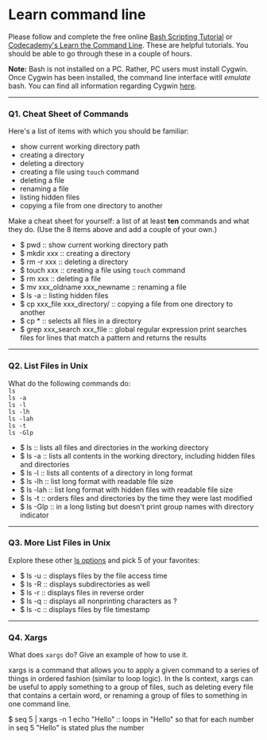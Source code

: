 # Learn command line

Please follow and complete the free online [Bash Scripting Tutorial](https://ryanstutorials.net/bash-scripting-tutorial/) or [Codecademy's Learn the Command Line](https://www.codecademy.com/learn/learn-the-command-line). These are helpful tutorials. You should be able to go through these in a couple of hours.

**Note:** Bash is not installed on a PC. Rather, PC users must install Cygwin. Once Cygwin has been installed, the command line interface witll _emulate_ bash. You can find all information regarding Cygwin [here](https://www.cygwin.com/).

---

### Q1.  Cheat Sheet of Commands  

Here's a list of items with which you should be familiar:  
* show current working directory path
* creating a directory
* deleting a directory
* creating a file using `touch` command
* deleting a file
* renaming a file
* listing hidden files
* copying a file from one directory to another

Make a cheat sheet for yourself: a list of at least **ten** commands and what they do.  (Use the 8 items above and add a couple of your own.)  

* $ pwd :: show current working directory path
* $ mkdir xxx :: creating a directory
* $ rm -r xxx :: deleting a directory
* $ touch xxx :: creating a file using `touch` command
* $ rm xxx :: deleting a file
* $ mv xxx_oldname xxx_newname :: renaming a file
* $ ls -a :: listing hidden files
* $ cp xxx_file xxx_directory/ :: copying a file from one directory to another
* $ cp * :: selects all files in a directory
* $ grep xxx_search xxx_file :: global regular expression print searches files for lines that match a pattern and returns the results
---

### Q2.  List Files in Unix   

What do the following commands do:  
`ls`  
`ls -a`  
`ls -l`  
`ls -lh`  
`ls -lah`  
`ls -t`  
`ls -Glp`  

* $ ls :: lists all files and directories in the working directory
* $ ls -a :: lists all contents in the working directory, including hidden files and directories
* $ ls -l :: lists all contents of a directory in long format
* $ ls -lh :: list long format with readable file size
* $ ls -lah :: list long format with hidden files with readable file size
* $ ls -t :: orders files and directories by the time they were last modified
* $ ls -Glp :: in a long listing but doesn't print group names with directory indicator
---

### Q3.  More List Files in Unix  

Explore these other [ls options](http://www.techonthenet.com/unix/basic/ls.php) and pick 5 of your favorites:

* $ ls -u :: displays files by the file access time
* $ ls -R :: displays subdirectories as well
* $ ls -r :: displays files in reverse order
* $ ls -q :: displays all nonprinting characters as ?
* $ ls -c :: displays files by file timestamp

---

### Q4.  Xargs   

What does `xargs` do? Give an example of how to use it.

xargs is a command that allows you to apply a given command to a series of things in ordered fashion (similar to loop logic). In the ls context, xargs can be useful to apply something to a group of files, such as deleting every file that contains a certain word, or renaming a group of files to something in one command line.

$ seq 5 | xargs -n 1 echo "Hello" :: loops in "Hello" so that for each number in seq 5 "Hello" is stated plus the number 



 

